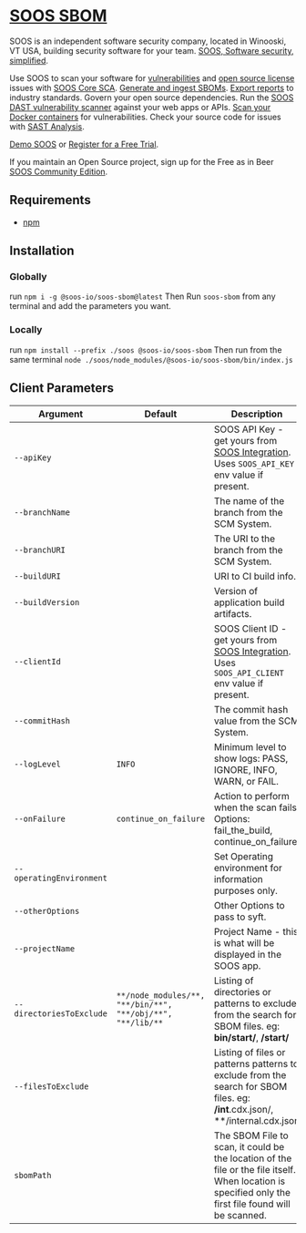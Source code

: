 # [SOOS SBOM](https://soos.io/products/sbom-manager)

SOOS is an independent software security company, located in Winooski, VT USA, building security software for your team. [SOOS, Software security, simplified](https://soos.io).

Use SOOS to scan your software for [vulnerabilities](https://app.soos.io/research/vulnerabilities) and [open source license](https://app.soos.io/research/licenses) issues with [SOOS Core SCA](https://soos.io/products/sca). [Generate and ingest SBOMs](https://soos.io/products/sbom-manager). [Export reports](https://kb.soos.io/help/soos-reports-for-export) to industry standards. Govern your open source dependencies. Run the [SOOS DAST vulnerability scanner](https://soos.io/products/dast) against your web apps or APIs. [Scan your Docker containers](https://soos.io/products/containers) for vulnerabilities. Check your source code for issues with [SAST Analysis](https://soos.io/products/sast).

[Demo SOOS](https://app.soos.io/demo) or [Register for a Free Trial](https://app.soos.io/register).

If you maintain an Open Source project, sign up for the Free as in Beer [SOOS Community Edition](https://soos.io/products/community-edition).

## Requirements
  - [npm](https://docs.npmjs.com/downloading-and-installing-node-js-and-npm)
  
## Installation

### Globally
run `npm i -g @soos-io/soos-sbom@latest`
Then Run `soos-sbom` from any terminal and add the parameters you want.

### Locally
run `npm install --prefix ./soos @soos-io/soos-sbom`
Then run from the same terminal `node ./soos/node_modules/@soos-io/soos-sbom/bin/index.js`

## Client Parameters


| Argument                | Default                                   | Description                                                                                                                                           |
| ----------------------- | ----------------------------------------- |-------------------------------------------------------------------------------------------------------------------------------------------------------|
| `--apiKey`              |  | SOOS API Key - get yours from [SOOS Integration](https://app.soos.io/integrate/sbom). Uses `SOOS_API_KEY` env value if present.                       |
| `--branchName`          |                                     | The name of the branch from the SCM System.                                                                                                           |
| `--branchURI`           |                                     | The URI to the branch from the SCM System.                                                                                                            |
| `--buildURI`            |                                     | URI to CI build info.                                                                                                                                 |
| `--buildVersion`        |                                     | Version of application build artifacts.                                                                                                               |
| `--clientId`            |  | SOOS Client ID - get yours from [SOOS Integration](https://app.soos.io/integrate/sbom). Uses `SOOS_API_CLIENT` env value if present.                  |
| `--commitHash`          |                                     | The commit hash value from the SCM System.                                                                                                            |
| `--logLevel`            | `INFO`                          | Minimum level to show logs: PASS, IGNORE, INFO, WARN, or FAIL.                                                                                        |
| `--onFailure`            | `continue_on_failure`                     | Action to perform when the scan fails. Options: fail_the_build, continue_on_failure.                                                                  |
| `--operatingEnvironment`|                                     | Set Operating environment for information purposes only.                                                                                              |
| `--otherOptions`        |                                     | Other Options to pass to syft.                                                                                                                        |
| `--projectName`         |                                        | Project Name - this is what will be displayed in the SOOS app.                                                                                        |
| `--directoriesToExclude` | `**/node_modules/**, "**/bin/**", "**/obj/**", "**/lib/**` | Listing of directories or patterns to exclude from the search for SBOM files. eg: **bin/start/**, **/start/**                                         |
| `--filesToExclude` |  | Listing of files or patterns patterns to exclude from the search for SBOM files. eg: **/int**.cdx.json/, **/internal.cdx.json                         |
| `sbomPath`              |                                        | The SBOM File to scan, it could be the location of the file or the file itself. When location is specified only the first file found will be scanned. |
